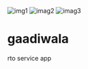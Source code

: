 ![img1](https://user-images.githubusercontent.com/45192718/216128495-ba561d73-d83b-48ba-a286-72cf08471072.png)
![imag2](https://user-images.githubusercontent.com/45192718/216128545-194ccce5-6029-4a7f-b97a-78060064dfa7.png)
![imag3](https://user-images.githubusercontent.com/45192718/216128549-97264593-5ea3-48e7-87e2-1515ccbf28c6.png)
# gaadiwala
rto service app 
